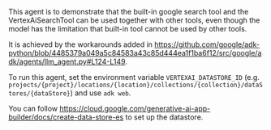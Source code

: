 This agent is to demonstrate that the built-in google search tool and the
VertexAiSearchTool can be used together with other tools, even though the model
has the limitation that built-in tool cannot be used by other tools.

It is achieved by the workarounds added in https://github.com/google/adk-python/blob/4485379a049a5c84583a43c85d444ea1f1ba6f12/src/google/adk/agents/llm_agent.py#L124-L149.

To run this agent, set the environment variable `VERTEXAI_DATASTORE_ID`
(e.g.
`projects/{project}/locations/{location}/collections/{collection}/dataStores/{dataStore}`)
and use `adk web`.

You can follow
https://cloud.google.com/generative-ai-app-builder/docs/create-data-store-es
to set up the datastore.
